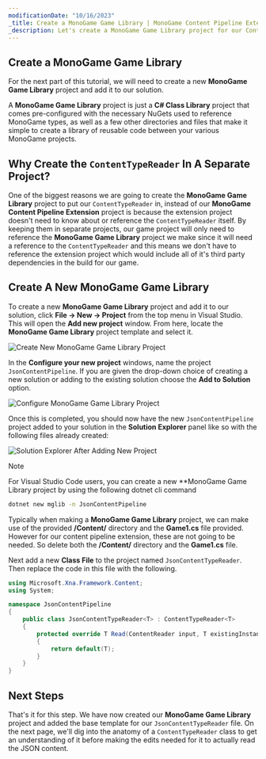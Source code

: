 ```yaml
---
modificationDate: "10/16/2023"
_title: Create a MonoGame Game Library | MonoGame Content Pipeline Extension Tutorial Series
_description: Let's create a MonoGame Game Library project for our ContentReader.
---
```


## Create a MonoGame Game Library
For the next part of this tutorial, we will need to create a new **MonoGame Game Library** project and add it to our solution.

A **MonoGame Game Library** project is just a **C# Class Library** project that comes pre-configured with the necessary NuGets used to reference MonoGame types, as well as a few other directories and files that make it simple to create a library of reusable code between your various MonoGame projects.

## Why Create the `ContentTypeReader` In A Separate Project?
One of the biggest reasons we are going to create the **MonoGame Game Library** project to put our `ContentTypeReader` in, instead of our **MonoGame Content Pipeline Extension** project is because the extension project doesn't need to know about or reference the `ContentTypeReader` itself.  By keeping them in separate projects, our game project will only need to reference the **MonoGame Game Library** project we make since it will need a reference to the `ContentTypeReader` and this means we don't have to reference the extension project which would include all of it's third party dependencies in the build for our game.

## Create A New MonoGame Game Library
To create a new **MonoGame Game Library** project and add it to our solution, click **File -> New -> Project** from the top menu in Visual Studio.  This will open the **Add new project** window.  From here, locate the **MonoGame Game Library** project template and select it.

![Create New MonoGame Game Library Project](~/images/tutorials/monogame-tutorials/content-pipeline-extension/create-new-class-library.png)

In the **Configure your new project** windows, name the project `JsonContentPipeline`.  If you are given the drop-down choice of creating a new solution or adding to the existing solution choose the **Add to Solution** option.

![Configure MonoGame Game Library Project](~/images/tutorials/monogame-tutorials/content-pipeline-extension/configure-class-library.png)

Once this is completed, you should now have the new `JsonContentPipeline` project added to your solution in the **Solution Explorer** panel like so with the following files already created:

![Solution Explorer After Adding New Project](~/images/tutorials/monogame-tutorials/content-pipeline-extension/solution-explorer-class-lib.png)

> [!NOTE]
> For Visual Studio Code users, you can create a new **MonoGame Game Library project by using the following dotnet cli command
> ```sh
> dotnet new mglib -n JsonContentPipeline
> ```

Typically when making a **MonoGame Game Library** project, we can make use of the provided **/Content/** directory and the **Game1.cs** file provided.  However for our content pipeline extension, these are not going to be needed. So delete both the **/Content/** directory and the **Game1.cs** file.

Next add a new **Class File** to the project named `JsonContentTypeReader`.  Then replace the code in this file with the following.

```cs
using Microsoft.Xna.Framework.Content;
using System;

namespace JsonContentPipeline
{
    public class JsonContentTypeReader<T> : ContentTypeReader<T>
    {
        protected override T Read(ContentReader input, T existingInstance)
        {
            return default(T);
        }
    }
}
```

## Next Steps
That's it for this step. We have now created our **MonoGame Game Library** project and added the base template for our `JsonContentTypeReader` file.  On the next page, we'll dig into the anatomy of a `ContentTypeReader` class to get an understanding of it before making the edits needed for it to actually read the JSON content.






